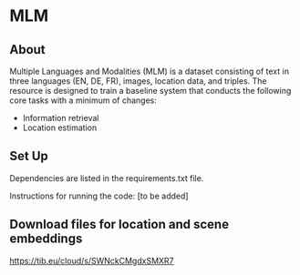 # MLM

## About

Multiple Languages and Modalities (MLM) is a dataset consisting of text in three languages (EN, DE, FR), images, location data, and triples. 
The resource is designed to train a baseline system that conducts the following core tasks with a minimum of changes:
- Information retrieval
- Location estimation

## Set Up
Dependencies are listed in the requirements.txt file.

Instructions for running the code:
[to be added]

## Download files for location and scene embeddings

https://tib.eu/cloud/s/SWNckCMgdxSMXR7
